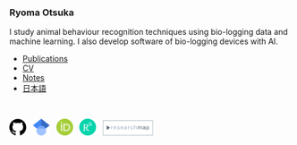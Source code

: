 ### Ryoma Otsuka
I study animal behaviour recognition techniques using bio-logging data and machine learning. I also develop software of bio-logging devices with AI.

- [Publications](https://scholar.google.co.jp/citations?user=TzrgGqEAAAAJ&hl=ja)
- [CV](docs/cv/cv_en_jp.pdf)
- [Notes](pages/notes/notes.md)
- [日本語](index_jp.md)

<be>
<br> 

[<img src="/images/icons/github.png" width="30">](https://github.com/ryoma-otsuka)&nbsp;&nbsp; [<img src="/images/icons/google_scholar.png" width="30">](https://scholar.google.co.jp/citations?user=TzrgGqEAAAAJ&hl=ja)&nbsp;&nbsp; [<img src="/images/icons/orcid.png" width="30">](https://orcid.org/0000-0002-5147-1916)&nbsp;&nbsp; [<img src="/images/icons/researchgate.png" width="30">](https://www.researchgate.net/profile/Ryoma-Otsuka-2)&nbsp;&nbsp; [<img src="/images/icons/research_map.png" width="90">](https://researchmap.jp/ryoma_otsuka)&nbsp;&nbsp;

